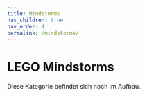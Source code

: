 ```yaml
---
title: Mindstorms
has_children: true
nav_order: 4
permalink: /mindstorms/
---
```


# LEGO Mindstorms

Diese Kategorie befindet sich noch im Aufbau.